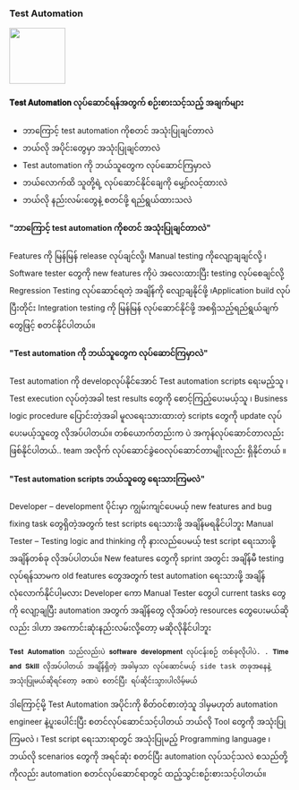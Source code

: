 ### Test Automation
  
<img src="https://github.com/suwinphyu/readLists/blob/gh-pages/testautomation.png" width="100" height="100">

#### 𝐓𝐞𝐬𝐭 𝐀𝐮𝐭𝐨𝐦𝐚𝐭𝐢𝐨𝐧 လုပ်ဆောင်ရန်အတွက် စဉ်းစားသင့်သည့် အချက်များ
* ဘာကြောင့် test automation ကိုစတင် အသုံးပြုချင်တာလဲ 
* ဘယ်လို အပိုင်းတွေမှာ အသုံးပြုချင်တာလဲ 
* Test automation ကို ဘယ်သူတွေက လုပ်ဆောင်ကြမှာလဲ 
* ဘယ်လောက်ထိ သူတို့ရဲ့ လုပ်ဆောင်နိုင်ချေကို မျှော်လင့်ထားလဲ 
* ဘယ်လို နည်းလမ်းတွေနဲ့ စတင်ဖို့ ရည်ရွယ်ထားသလဲ 

#### "ဘာကြောင့် test automation ကိုစတင် အသုံးပြုချင်တာလဲ"
Features ကို မြန်မြန် release လုပ်ချင်လို့၊ Manual testing ကိုလျော့ချချင်လို့ ၊ Software tester တွေကို new features ကိုပဲ အလေးထားပြီး testing လုပ်စေချင်လို့ Regression Testing လုပ်ဆောင်ရတဲ့ အချိန်ကို လျော့ချနိုင်ဖို့ ၊Application build လုပ်ပြီးတိုင်း Integration testing ကို မြန်မြန် လုပ်ဆောင်နိုင်ဖို့ အစရှိသည့်ရည်ရွယ်ချက်တွေဖြင့် စတင်နိုင်ပါတယ်။

#### "Test automation ကို ဘယ်သူတွေက လုပ်ဆောင်ကြမှာလဲ"
Test automation ကို developလုပ်နိုင်အောင် Test automation scripts ရေးမည့်သူ ၊ Test execution လုပ်တဲ့အခါ test results တွေကို စောင့်ကြည့်ပေးမယ့်သူ  ၊ Business logic procedure ပြောင်းတဲ့အခါ မူလရေးသားထားတဲ့ scripts တွေကို update လုပ်ပေးမယ့်သူတွေ လိုအပ်ပါတယ်။ တစ်ယောက်တည်းက ပဲ အကုန်လုပ်ဆောင်တာလည်းဖြစ်နိုင်ပါတယ်.. team အလိုက် လုပ်ဆောင်ခွဲဝေလုပ်ဆောင်တာမျိုးလည်း ရှိနိုင်တယ် ။

#### "Test automation scripts ဘယ်သူတွေ ရေးသားကြမလဲ"
Developer – development ပိုင်းမှာ ကျွမ်းကျင်ပေမယ့် new features and bug fixing task တွေရှိတဲ့အတွက် test scripts ရေးသားဖို့ အချိန်မရနိုင်ပါဘူး 
Manual Tester – Testing logic and thinking ကို နားလည်ပေမယ့် test script ရေးသားဖို့အချိန်တစ်ခု လိုအပ်ပါတယ်။ New features တွေကို sprint အတွင်း အချိန်မီ testing လုပ်ရန်သာမက old features တွေအတွက်  test automation ရေးသားဖို့ အချိန်လုံလောက်နိုင်ပါ့မလား 
Developer ကော Manual Tester တွေပါ current tasks တွေကို လျော့ချပြီး automation အတွက် အချိန်တွေ လိုအပ်တဲ့ resources တွေပေးမယ်ဆိုလည်း ဒါဟာ အကောင်းဆုံးနည်းလမ်းလို့တော့ မဆိုလိုနိုင်ပါဘူး  
```
𝐓𝐞𝐬𝐭 𝐀𝐮𝐭𝐨𝐦𝐚𝐭𝐢𝐨𝐧 သည်လည်းပဲ 𝐬𝐨𝐟𝐭𝐰𝐚𝐫𝐞 𝐝𝐞𝐯𝐞𝐥𝐨𝐩𝐦𝐞𝐧𝐭 လုပ်ငန်းစဉ် တစ်ခုလိုပါပဲ. . 𝐓𝐢𝐦𝐞 𝐚𝐧𝐝 𝐒𝐤𝐢𝐥𝐥 လိုအပ်ပါတယ် အချိန်ရှိတဲ့ အခါမှသာ လုပ်ဆောင်မယ့် side task တခုအနေနဲ့ အသုံးပြုမယ်ဆိုရင်တော့ ခဏပဲ စတင်ပြီး ရပ်ဆိုင်းသွားပါလိမ့်မယ် 

```
ဒါကြောင့်မို့ Test Automation အပိုင်းကို စိတ်ဝင်စားတဲ့သူ ဒါမှမဟုတ် automation engineer နဲ့ပူးပေါင်းပြီး စတင်လုပ်ဆောင်သင့်ပါတယ် 
ဘယ်လို Tool တွေကို အသုံးပြုကြမလဲ ၊ Test script ရေးသားရာတွင် အသုံးပြုမည့် Programming language ၊ ဘယ်လို scenarios တွေကို အရင်ဆုံး စတင်ပြီး automation လုပ်သင့်သလဲ စသည်တို့ကိုလည်း automation စတင်လုပ်ဆောင်ရာတွင် ထည့်သွင်းစဉ်းစားသင့်ပါတယ်။

